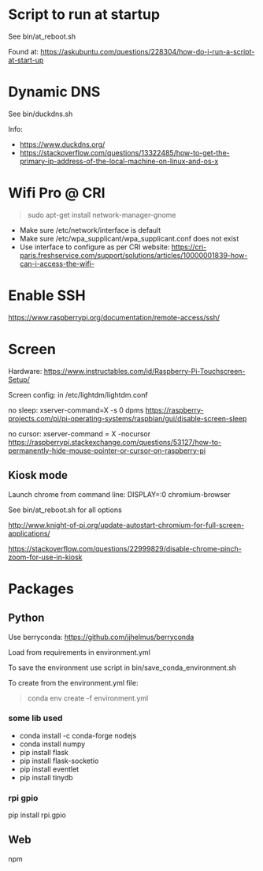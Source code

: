 # Script to run at startup

See bin/at_reboot.sh

Found at: https://askubuntu.com/questions/228304/how-do-i-run-a-script-at-start-up


# Dynamic DNS

See bin/duckdns.sh

Info:
- https://www.duckdns.org/
- https://stackoverflow.com/questions/13322485/how-to-get-the-primary-ip-address-of-the-local-machine-on-linux-and-os-x

# Wifi Pro @ CRI

> sudo apt-get install network-manager-gnome

- Make sure /etc/network/interface is default
- Make sure /etc/wpa_supplicant/wpa_supplicant.conf does not exist
- Use interface to configure as per CRI website: https://cri-paris.freshservice.com/support/solutions/articles/10000001839-how-can-i-access-the-wifi-


# Enable SSH

https://www.raspberrypi.org/documentation/remote-access/ssh/

# Screen

Hardware: https://www.instructables.com/id/Raspberry-Pi-Touchscreen-Setup/

Screen config: in /etc/lightdm/lightdm.conf

no sleep: xserver-command=X -s 0 dpms
https://raspberry-projects.com/pi/pi-operating-systems/raspbian/gui/disable-screen-sleep

no cursor: xserver-command = X -nocursor
https://raspberrypi.stackexchange.com/questions/53127/how-to-permanently-hide-mouse-pointer-or-cursor-on-raspberry-pi


## Kiosk mode

Launch chrome from command line: DISPLAY=:0 chromium-browser

See bin/at_reboot.sh for all options

http://www.knight-of-pi.org/update-autostart-chromium-for-full-screen-applications/

https://stackoverflow.com/questions/22999829/disable-chrome-pinch-zoom-for-use-in-kiosk


# Packages

## Python

Use berryconda: https://github.com/jjhelmus/berryconda

Load from requirements in environment.yml

To save the environment use script in bin/save_conda_environment.sh

To create from the environment.yml file:
> conda env create -f environment.yml


### some lib used

- conda install -c conda-forge nodejs
- conda install numpy
- pip install flask
- pip install flask-socketio
- pip install eventlet
- pip install tinydb

### rpi gpio

pip install rpi.gpio


## Web

npm
